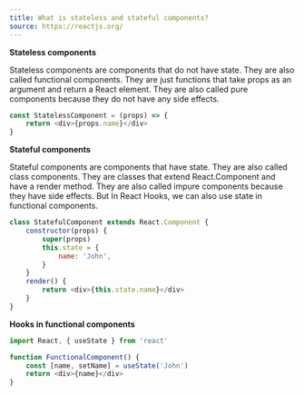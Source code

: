 ```yaml
---
title: What is stateless and stateful components?
source: https://reactjs.org/
---
```


**Stateless components**

Stateless components are components that do not have state. They are also called functional components. They are just functions that take props as an argument and return a React element. They are also called pure components because they do not have any side effects.

```js
const StatelessComponent = (props) => {
	return <div>{props.name}</div>
}
```

**Stateful components**

Stateful components are components that have state. They are also called class components. They are classes that extend React.Component and have a render method. They are also called impure components because they have side effects. But In React Hooks, we can also use state in functional components.

```js
class StatefulComponent extends React.Component {
	constructor(props) {
		super(props)
		this.state = {
			name: 'John',
		}
	}
	render() {
		return <div>{this.state.name}</div>
	}
}
```

**Hooks in functional components**

```js
import React, { useState } from 'react'

function FunctionalComponent() {
	const [name, setName] = useState('John')
	return <div>{name}</div>
}
```
